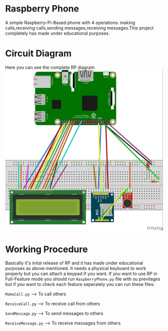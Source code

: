 # Raspberry Phone
A simple Raspberry-Pi-Based phone with 4 operations: making calls,receiving calls,sending messages,receiving messages.This project completely has made under educational purposes.

# Circuit Diagram
Here you can see the complete RP diagram 
![alt text](https://github.com/aliarabbasi5155/RaspberryPhone/blob/master/RaspberryPhone.jpg)

# Working Procedure
Basically it's inital release of RP and it has made under educational purposes as above mentioned.
It needs a physical keyboard to work properly but you can attach a keypad if you want.
If you want to use RP in Full-Feature mode you should run `RaspberryPhone.py` file with  su previlages but if you want to check each feature seperately you can run these files:

`MakeCall.py` --> To call others

`ReceiveCall.py` --> To receive call from others

`SendMessage.py` --> To send messages to others

`ReceiveMessage.py` --> To receive messages from others

